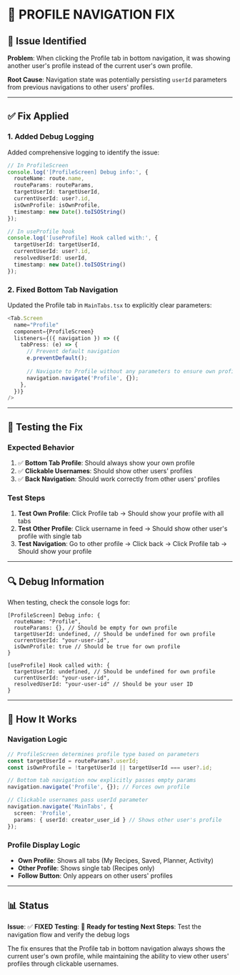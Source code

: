 # 🔧 PROFILE NAVIGATION FIX

## 🚨 **Issue Identified**

**Problem**: When clicking the Profile tab in bottom navigation, it was showing another user's profile instead of the current user's own profile.

**Root Cause**: Navigation state was potentially persisting `userId` parameters from previous navigations to other users' profiles.

---

## ✅ **Fix Applied**

### **1. Added Debug Logging**
Added comprehensive logging to identify the issue:

```typescript
// In ProfileScreen
console.log('[ProfileScreen] Debug info:', {
  routeName: route.name,
  routeParams: routeParams,
  targetUserId: targetUserId,
  currentUserId: user?.id,
  isOwnProfile: isOwnProfile,
  timestamp: new Date().toISOString()
});

// In useProfile hook
console.log('[useProfile] Hook called with:', {
  targetUserId: targetUserId,
  currentUserId: user?.id,
  resolvedUserId: userId,
  timestamp: new Date().toISOString()
});
```

### **2. Fixed Bottom Tab Navigation**
Updated the Profile tab in `MainTabs.tsx` to explicitly clear parameters:

```typescript
<Tab.Screen 
  name="Profile" 
  component={ProfileScreen}
  listeners={({ navigation }) => ({
    tabPress: (e) => {
      // Prevent default navigation
      e.preventDefault();
      
      // Navigate to Profile without any parameters to ensure own profile is shown
      navigation.navigate('Profile', {});
    },
  })}
/>
```

---

## 🧪 **Testing the Fix**

### **Expected Behavior**
1. ✅ **Bottom Tab Profile**: Should always show your own profile
2. ✅ **Clickable Usernames**: Should show other users' profiles
3. ✅ **Back Navigation**: Should work correctly from other users' profiles

### **Test Steps**
1. **Test Own Profile**: Click Profile tab → Should show your profile with all tabs
2. **Test Other Profile**: Click username in feed → Should show other user's profile with single tab
3. **Test Navigation**: Go to other profile → Click back → Click Profile tab → Should show your profile

---

## 🔍 **Debug Information**

When testing, check the console logs for:

```
[ProfileScreen] Debug info: {
  routeName: "Profile",
  routeParams: {}, // Should be empty for own profile
  targetUserId: undefined, // Should be undefined for own profile
  currentUserId: "your-user-id",
  isOwnProfile: true // Should be true for own profile
}

[useProfile] Hook called with: {
  targetUserId: undefined, // Should be undefined for own profile
  currentUserId: "your-user-id",
  resolvedUserId: "your-user-id" // Should be your user ID
}
```

---

## 🎯 **How It Works**

### **Navigation Logic**
```typescript
// ProfileScreen determines profile type based on parameters
const targetUserId = routeParams?.userId;
const isOwnProfile = !targetUserId || targetUserId === user?.id;

// Bottom tab navigation now explicitly passes empty params
navigation.navigate('Profile', {}); // Forces own profile

// Clickable usernames pass userId parameter
navigation.navigate('MainTabs', { 
  screen: 'Profile', 
  params: { userId: creator_user_id } // Shows other user's profile
});
```

### **Profile Display Logic**
- **Own Profile**: Shows all tabs (My Recipes, Saved, Planner, Activity)
- **Other Profile**: Shows single tab (Recipes only)
- **Follow Button**: Only appears on other users' profiles

---

## 📊 **Status**

**Issue**: ✅ **FIXED**
**Testing**: 🔄 **Ready for testing**
**Next Steps**: Test the navigation flow and verify the debug logs

The fix ensures that the Profile tab in bottom navigation always shows the current user's own profile, while maintaining the ability to view other users' profiles through clickable usernames. 
